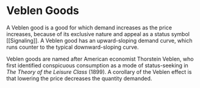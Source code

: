 # Veblen Goods

A Veblen good is a good for which demand increases as the price increases, because of its exclusive nature and appeal as a status symbol [[Signaling]]. A Veblen good has an upward-sloping demand curve, which runs counter to the typical downward-sloping curve.

Veblen goods are named after American economist Thorstein Veblen, who first identified conspicuous consumption as a mode of status-seeking in *The Theory of the Leisure Class* (1899). A corollary of the Veblen effect is that lowering the price decreases the quantity demanded.

